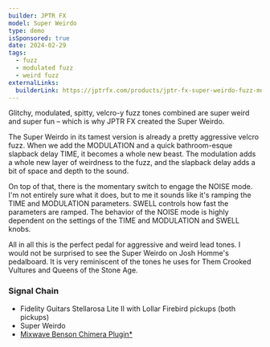 ```yaml
---
builder: JPTR FX
model: Super Weirdo
type: demo
isSponsored: true
date: 2024-02-29
tags:
  - fuzz
  - modulated fuzz
  - weird fuzz
externalLinks:
  builderLink: https://jptrfx.com/products/jptr-fx-super-weirdo-fuzz-modulator-pedal
---
```


Glitchy, modulated, spitty, velcro-y fuzz tones combined are super weird and super fun – which is why JPTR FX created the Super Weirdo.

The Super Weirdo in its tamest version is already a pretty aggressive velcro fuzz. When we add the MODULATION and a quick bathroom-esque slapback delay TIME, it becomes a whole new beast. The modulation adds a whole new layer of weirdness to the fuzz, and the slapback delay adds a bit of space and depth to the sound.

On top of that, there is the momentary switch to engage the NOISE mode. I'm not entirely sure what it does, but to me it sounds like it's ramping the TIME and MODULATION parameters. SWELL controls how fast the parameters are ramped. The behavior of the NOISE mode is highly dependent on the settings of the TIME and MODULATION and SWELL knobs.

All in all this is the perfect pedal for aggressive and weird lead tones. I would not be surprised to see the Super Weirdo on Josh Homme's pedalboard. It is very reminiscent of the tones he uses for Them Crooked Vultures and Queens of the Stone Age.

### Signal Chain

- Fidelity Guitars Stellarosa Lite II with Lollar Firebird pickups (both pickups)
- Super Weirdo
- [Mixwave Benson Chimera Plugin\*](https://sweetwater.sjv.io/B0N2PL)
